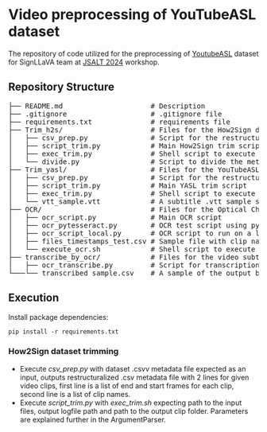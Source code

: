 # Video preprocessing of YouTubeASL dataset

The repository of code utilized for the preprocessing of [YoutubeASL](https://arxiv.org/abs/2306.15162) dataset for SignLLaVA team at [JSALT 2024](https://www.clsp.jhu.edu/2024-tenth-jelinek-summer-workshop-on-speech-and-language-technology-schedule/) workshop.

## Repository Structure
<pre>
├── README.md                     # Description  
├── .gitignore                    # .gitignore file  
├── requirements.txt              # requirements file  
├── Trim_h2s/                     # Files for the How2Sign dataset trimming  
│   ├── csv_prep.py               # Script for the restructuralization of the original H2S metadata csv  
│   ├── script_trim.py            # Main How2Sign trim script  
│   ├── exec_trim.py              # Shell script to execute script_trim.py with PBS  
│   └── divide.py                 # Script to divide the metadata file  
├── Trim_yasl/                    # Files for the YouTubeASL dataset trimming  
│   ├── csv_prep.py               # Script for the restructuralization of the original YASL metadata csv  
│   ├── script_trim.py            # Main YASL trim script  
│   ├── exec_trim.py              # Shell script to execute script_trim.py with PBS  
│   └── vtt_sample.vtt            # A subtitle .vtt sample source file  
├── OCR/                          # Files for the Optical Character Recognition and inpaint of detected text in videos  
│   ├── ocr_script.py             # Main OCR script  
│   ├── ocr_pytesseract.py        # OCR test script using pytesseract library  
│   ├── ocr_script_local.py       # OCR script to run on a local machine for testing  
│   ├── files_timestamps_test.csv # Sample file with clip names and identifier if processed  
│   └── execute_ocr.sh            # Shell script to execute ocr_script.py with PBS  
├── transcribe_by_ocr/            # Files for the video subtitles transcription  
│   ├── ocr_transcribe.py         # Script for transcription of embedded subtitles in the video to a .csv file  
└───└── transcribed_sample.csv    # A sample of the output before post-processing  
</pre>

## Execution
Install package dependencies:

```
pip install -r requirements.txt
```

### How2Sign dataset trimming
- Execute _csv_prep.py_ with dataset .csvv metadata file expected as an input, outputs restructuralized .csv metadata file with 2 lines for given video clips, first line is a list of end and start frames for each clip, second line is a list of clip names.
- Execute _script_trim.py_ with _exec_trim.sh_ expecting path to the input files, output logfile path and path to the output clip folder. Parameters are explained further in the ArgumentParser.

